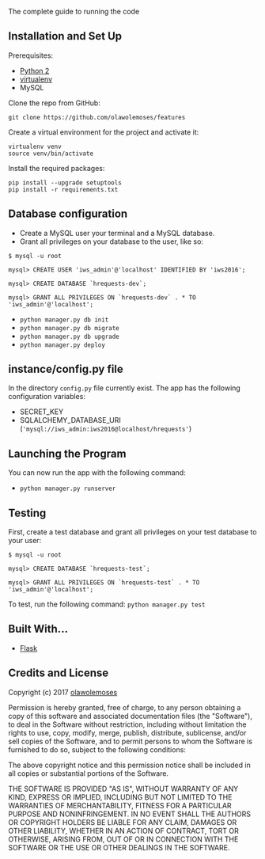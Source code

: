 The complete guide to running the code

## Installation and Set Up
Prerequisites:
* [Python 2](https://www.python.org/download/releases/2.7.2/)
* [virtualenv](https://virtualenv.pypa.io/en/stable/)
* MySQL


Clone the repo from GitHub:
```
git clone https://github.com/olawolemoses/features
```

Create a virtual environment for the project and activate it:
```
virtualenv venv
source venv/bin/activate
```

Install the required packages:
```
pip install --upgrade setuptools
pip install -r requirements.txt
```

## Database configuration
* Create a MySQL user your terminal and a MySQL database.
* Grant all privileges on your database to the user, like so:

```
$ mysql -u root

mysql> CREATE USER 'iws_admin'@'localhost' IDENTIFIED BY 'iws2016';

mysql> CREATE DATABASE `hrequests-dev`;

mysql> GRANT ALL PRIVILEGES ON `hrequests-dev` . * TO 'iws_admin'@'localhost';
```

* `python manager.py db init`
* `python manager.py db migrate`
* `python manager.py db upgrade`
* `python manager.py deploy`

## instance/config.py file
In the directory `config.py` file currently exist. The app has the following configuration variables:
* SECRET_KEY
* SQLALCHEMY_DATABASE_URI (`'mysql://iws_admin:iws2016@localhost/hrequests'`)

## Launching the Program
You can now run the app with the following command:

* `python manager.py runserver`

## Testing
First, create a test database and grant all privileges on your test database to your user:

```
$ mysql -u root

mysql> CREATE DATABASE `hrequests-test`;

mysql> GRANT ALL PRIVILEGES ON `hrequests-test` . * TO 'iws_admin'@'localhost';
```

To test, run the following command: `python manager.py test`

## Built With...
* [Flask](http://flask.pocoo.org/)

## Credits and License

Copyright (c) 2017 [olawolemoses](https://github.com/olawolemoses)

Permission is hereby granted, free of charge, to any person obtaining a copy of this software and associated documentation files (the "Software"), to deal in the Software without restriction, including without limitation the rights to use, copy, modify, merge, publish, distribute, sublicense, and/or sell copies of the Software, and to permit persons to whom the Software is furnished to do so, subject to the following conditions:

The above copyright notice and this permission notice shall be included in all copies or substantial portions of the Software.

THE SOFTWARE IS PROVIDED "AS IS", WITHOUT WARRANTY OF ANY KIND, EXPRESS OR IMPLIED, INCLUDING BUT NOT LIMITED TO THE WARRANTIES OF MERCHANTABILITY, FITNESS FOR A PARTICULAR PURPOSE AND NONINFRINGEMENT. IN NO EVENT SHALL THE AUTHORS OR COPYRIGHT HOLDERS BE LIABLE FOR ANY CLAIM, DAMAGES OR OTHER LIABILITY, WHETHER IN AN ACTION OF CONTRACT, TORT OR OTHERWISE, ARISING FROM, OUT OF OR IN CONNECTION WITH THE SOFTWARE OR THE USE OR OTHER DEALINGS IN THE SOFTWARE.
